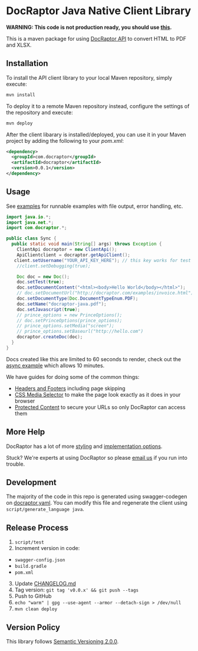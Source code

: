 # DocRaptor Java Native Client Library

**WARNING: This code is not production ready, you should use [this](https://docraptor.com/documentation/java).**

This is a maven package for using [DocRaptor API](http://docraptor.com/documentation) to convert HTML to PDF and XLSX.

## Installation

To install the API client library to your local Maven repository, simply execute:

```sh
mvn install
```

To deploy it to a remote Maven repository instead, configure the settings of the repository and execute:

```sh
mvn deploy
```

After the client libarary is installed/deployed, you can use it in your Maven project by adding the following to your *pom.xml*:

```xml
<dependency>
  <groupId>com.docraptor</groupId>
  <artifactId>docraptor</artifactId>
  <version>0.0.1</version>
</dependency>
```

## Usage

See [examples](examples/) for runnable examples with file output, error handling, etc.

```java
import java.io.*;
import java.net.*;
import com.docraptor.*;

public class Sync {
  public static void main(String[] args) throws Exception {
    ClientApi docraptor = new ClientApi();
    ApiClientclient = docraptor.getApiClient();
   client.setUsername("YOUR_API_KEY_HERE"); // this key works for test documents
    //client.setDebugging(true);

    Doc doc = new Doc();
    doc.setTest(true);                                                   // test documents are free but watermarked
    doc.setDocumentContent("<html><body>Hello World</body></html>");     // supply content directly
    // doc.setDocumentUrl("http://docraptor.com/examples/invoice.html"); // or use a url
    doc.setDocumentType(Doc.DocumentTypeEnum.PDF);                       // PDF or XLS or XLSX
    doc.setName("docraptor-java.pdf");                                   // help you find a document later
    doc.setJavascript(true);                                             // enable JavaScript processing
    // prince_options = new PrinceOptions();
    // doc.setPrinceOptions(prince_options);
    // prince_options.setMedia("screen");                                // use screen styles instead of print styles
    // prince_options.setBaseurl("http://hello.com")                     // pretend URL when using document_content
    docraptor.createDoc(doc);
  }
}
```

Docs created like this are limited to 60 seconds to render, check out the [async example](examples/Async.java) which allows 10 minutes.


We have guides for doing some of the common things:
* [Headers and Footers](https://docraptor.com/documentation/style#pdf-headers-footers) including page skipping
* [CSS Media Selector](https://docraptor.com/documentation/api#api_basic_pdf) to make the page look exactly as it does in your browser
* [Protected Content](https://docraptor.com/documentation/api#api_advanced_pdf) to secure your URLs so only DocRaptor can access them

## More Help

DocRaptor has a lot of more [styling](https://docraptor.com/documentation/style) and [implementation options](https://docraptor.com/documentation/api).

Stuck? We're experts at using DocRaptor so please [email us](mailto:support@docraptor.com) if you run into trouble.


## Development

The majority of the code in this repo is generated using swagger-codegen on [docraptor.yaml](docraptor.yaml). You can modify this file and regenerate the client using `script/generate_language java`.

## Release Process

1. `script/test`
2. Increment version in code:
  - `swagger-config.json`
  - `build.gradle`
  - `pom.xml`
3. Update [CHANGELOG.md](CHANGELOG.md)
4. Tag version: `git tag 'v0.0.x' && git push --tags`
5. Push to GitHub
6. `echo "warm" | gpg --use-agent --armor --detach-sign > /dev/null`
7. `mvn clean deploy`

## Version Policy

This library follows [Semantic Versioning 2.0.0](http://semver.org).
